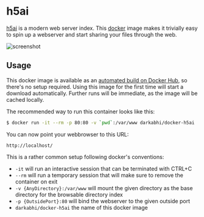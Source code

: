 # h5ai

[h5ai](https://larsjung.de/h5ai/) is a modern web server index. This [docker](https://www.docker.com/) image makes it trivially easy to spin up a webserver and start sharing your files through the web.

![screenshot](./ss.png)

## Usage

This docker image is available as an [automated build on Docker Hub](https://hub.docker.com/r/darkabhi/docker-h5ai), so there's no setup required. Using this image for the first time will start a download automatically. Further runs will be immediate, as the image will be cached locally.

The recommended way to run this container looks like this:

```bash
$ docker run -it --rm -p 80:80 -v `pwd`:/var/www darkabhi/docker-h5ai
```

You can now point your webbrowser to this URL:

```
http://localhost/
```

This is a rather common setup following docker's conventions:

* `-it` will run an interactive session that can be terminated with CTRL+C
* `--rm` will run a temporary session that will make sure to remove the container on exit
* `-v {AnyDirectory}:/var/www` will mount the given directory as the base directory for the browsable directory index
* `-p {OutsidePort}:80` will bind the webserver to the given outside port
* `darkabhi/docker-h5ai` the name of this docker image
